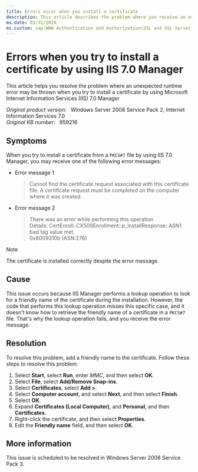 ```yaml
---
title: Errors occur when you install a certificate
description: This article describes the problem where you receive an error message when you try to install a certificate by using IIS Manager, and provides a resolution.
ms.date: 03/31/2020
ms.custom: sap:WWW Authentication and Authorization\SSL and SSL Server certificates
---
```

# Errors when you try to install a certificate by using IIS 7.0 Manager

This article helps you resolve the problem where an unexpected runtime error may be thrown when you try to install a certificate by using Microsoft Internet Information Services (IIS) 7.0 Manager

_Original product version:_ &nbsp; Windows Server 2008 Service Pack 2, Internet Information Services 7.0  
_Original KB number:_ &nbsp; 959216

## Symptoms

When you try to install a certificate from a `PKCS#7` file by using IIS 7.0 Manager, you may receive one of the following error messages:

- Error message 1

    > Cannot find the certificate request associated with this certificate file. A certificate request must be completed on the computer where it was created.

- Error message 2

    > There was an error while performing this operation  
    > Details: CertEnroll::CX509Enrollment::p_InstallResponse: ASN1 bad tag value met.  
    > 0x8009310b (ASN:276)

> [!NOTE]
> The certificate is installed correctly despite the error message.

## Cause

This issue occurs because IIS Manager performs a lookup operation to look for a friendly name of the certificate during the installation. However, the code that performs this lookup operation misses this specific case, and it doesn't know how to retrieve the friendly name of a certificate in a `PKCS#7` file. That's why the lookup operation fails, and you receive the error message.

## Resolution

To resolve this problem, add a friendly name to the certificate. Follow these steps to resolve this problem:

1. Select **Start**, select **Run**, enter _MMC_, and then select **OK**.
2. Select **File**, select **Add/Remove Snap-ins**.
3. Select **Certificates**, select **Add >**.
4. Select **Computer account**, and select **Next**, and then select **Finish**.
5. Select **OK**.
6. Expand **Certificates (Local Computer)**, and **Personal**, and then **Certificates**.
7. Right-click the certificate, and then select **Properties**.
8. Edit the **Friendly name** field, and then select **OK**.

## More information

This issue is scheduled to be resolved in Windows Server 2008 Service Pack 3.
